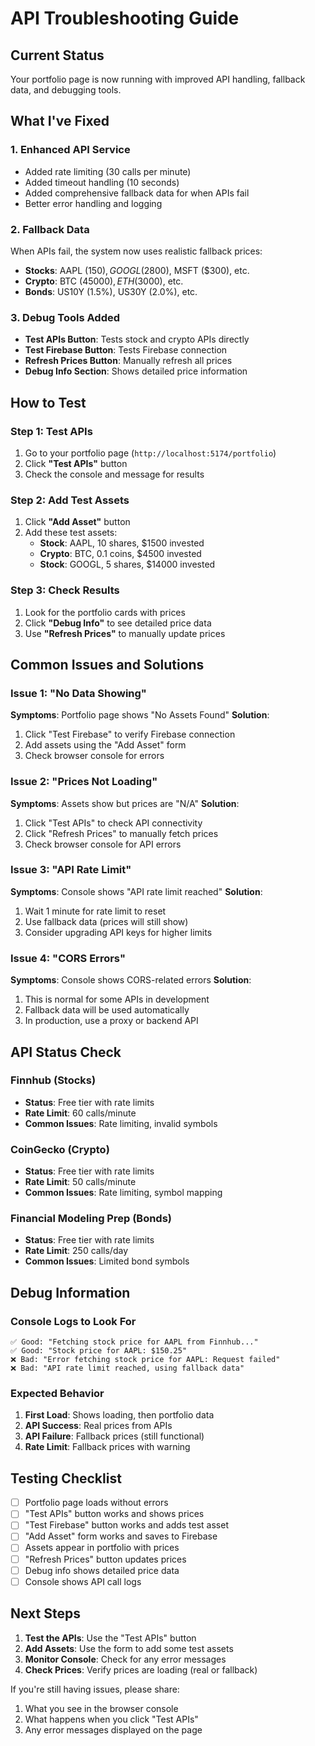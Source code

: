 # API Troubleshooting Guide

## Current Status
Your portfolio page is now running with improved API handling, fallback data, and debugging tools.

## What I've Fixed

### 1. **Enhanced API Service**
- Added rate limiting (30 calls per minute)
- Added timeout handling (10 seconds)
- Added comprehensive fallback data for when APIs fail
- Better error handling and logging

### 2. **Fallback Data**
When APIs fail, the system now uses realistic fallback prices:
- **Stocks**: AAPL ($150), GOOGL ($2800), MSFT ($300), etc.
- **Crypto**: BTC ($45000), ETH ($3000), etc.
- **Bonds**: US10Y (1.5%), US30Y (2.0%), etc.

### 3. **Debug Tools Added**
- **Test APIs Button**: Tests stock and crypto APIs directly
- **Test Firebase Button**: Tests Firebase connection
- **Refresh Prices Button**: Manually refresh all prices
- **Debug Info Section**: Shows detailed price information

## How to Test

### Step 1: Test APIs
1. Go to your portfolio page (`http://localhost:5174/portfolio`)
2. Click **"Test APIs"** button
3. Check the console and message for results

### Step 2: Add Test Assets
1. Click **"Add Asset"** button
2. Add these test assets:
   - **Stock**: AAPL, 10 shares, $1500 invested
   - **Crypto**: BTC, 0.1 coins, $4500 invested
   - **Stock**: GOOGL, 5 shares, $14000 invested

### Step 3: Check Results
1. Look for the portfolio cards with prices
2. Click **"Debug Info"** to see detailed price data
3. Use **"Refresh Prices"** to manually update prices

## Common Issues and Solutions

### Issue 1: "No Data Showing"
**Symptoms**: Portfolio page shows "No Assets Found"
**Solution**: 
1. Click "Test Firebase" to verify Firebase connection
2. Add assets using the "Add Asset" form
3. Check browser console for errors

### Issue 2: "Prices Not Loading"
**Symptoms**: Assets show but prices are "N/A"
**Solution**:
1. Click "Test APIs" to check API connectivity
2. Click "Refresh Prices" to manually fetch prices
3. Check browser console for API errors

### Issue 3: "API Rate Limit"
**Symptoms**: Console shows "API rate limit reached"
**Solution**:
1. Wait 1 minute for rate limit to reset
2. Use fallback data (prices will still show)
3. Consider upgrading API keys for higher limits

### Issue 4: "CORS Errors"
**Symptoms**: Console shows CORS-related errors
**Solution**:
1. This is normal for some APIs in development
2. Fallback data will be used automatically
3. In production, use a proxy or backend API

## API Status Check

### Finnhub (Stocks)
- **Status**: Free tier with rate limits
- **Rate Limit**: 60 calls/minute
- **Common Issues**: Rate limiting, invalid symbols

### CoinGecko (Crypto)
- **Status**: Free tier with rate limits
- **Rate Limit**: 50 calls/minute
- **Common Issues**: Rate limiting, symbol mapping

### Financial Modeling Prep (Bonds)
- **Status**: Free tier with rate limits
- **Rate Limit**: 250 calls/day
- **Common Issues**: Limited bond symbols

## Debug Information

### Console Logs to Look For
```
✅ Good: "Fetching stock price for AAPL from Finnhub..."
✅ Good: "Stock price for AAPL: $150.25"
❌ Bad: "Error fetching stock price for AAPL: Request failed"
❌ Bad: "API rate limit reached, using fallback data"
```

### Expected Behavior
1. **First Load**: Shows loading, then portfolio data
2. **API Success**: Real prices from APIs
3. **API Failure**: Fallback prices (still functional)
4. **Rate Limit**: Fallback prices with warning

## Testing Checklist

- [ ] Portfolio page loads without errors
- [ ] "Test APIs" button works and shows prices
- [ ] "Test Firebase" button works and adds test asset
- [ ] "Add Asset" form works and saves to Firebase
- [ ] Assets appear in portfolio with prices
- [ ] "Refresh Prices" button updates prices
- [ ] Debug info shows detailed price data
- [ ] Console shows API call logs

## Next Steps

1. **Test the APIs**: Use the "Test APIs" button
2. **Add Assets**: Use the form to add some test assets
3. **Monitor Console**: Check for any error messages
4. **Check Prices**: Verify prices are loading (real or fallback)

If you're still having issues, please share:
1. What you see in the browser console
2. What happens when you click "Test APIs"
3. Any error messages displayed on the page 